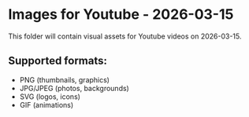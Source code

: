 # Images for Youtube - 2026-03-15

This folder will contain visual assets for Youtube videos on 2026-03-15.

## Supported formats:
- PNG (thumbnails, graphics)
- JPG/JPEG (photos, backgrounds)
- SVG (logos, icons)
- GIF (animations)
